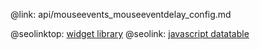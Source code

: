 @link: api/mouseevents_mouseeventdelay_config.md

@seolinktop: [widget library](https://webix.com)
@seolink: [javascript datatable](https://webix.com/widget/datatable/)